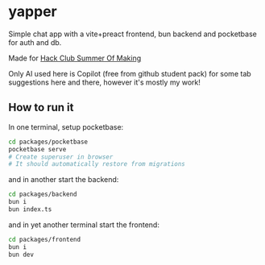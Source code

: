 # yapper

Simple chat app with a vite+preact frontend, bun backend and pocketbase for auth and db.

Made for [Hack Club Summer Of Making](https://summer.hackclub.com/)

Only AI used here is Copilot (free from github student pack) for some tab suggestions here and there, however it's mostly my work!

## How to run it

In one terminal, setup pocketbase:

```bash
cd packages/pocketbase
pocketbase serve
# Create superuser in browser
# It should automatically restore from migrations
```

and in another start the backend:

```bash
cd packages/backend
bun i
bun index.ts
```

and in yet another terminal start the frontend:

```bash
cd packages/frontend
bun i
bun dev
```
